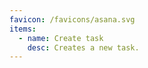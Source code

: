```yaml
---
favicon: /favicons/asana.svg
items:
  - name: Create task
    desc: Creates a new task.
---
```


<script setup>
  import CustomListing from '../../components/CustomListing.vue'
</script>

<CustomListing />
